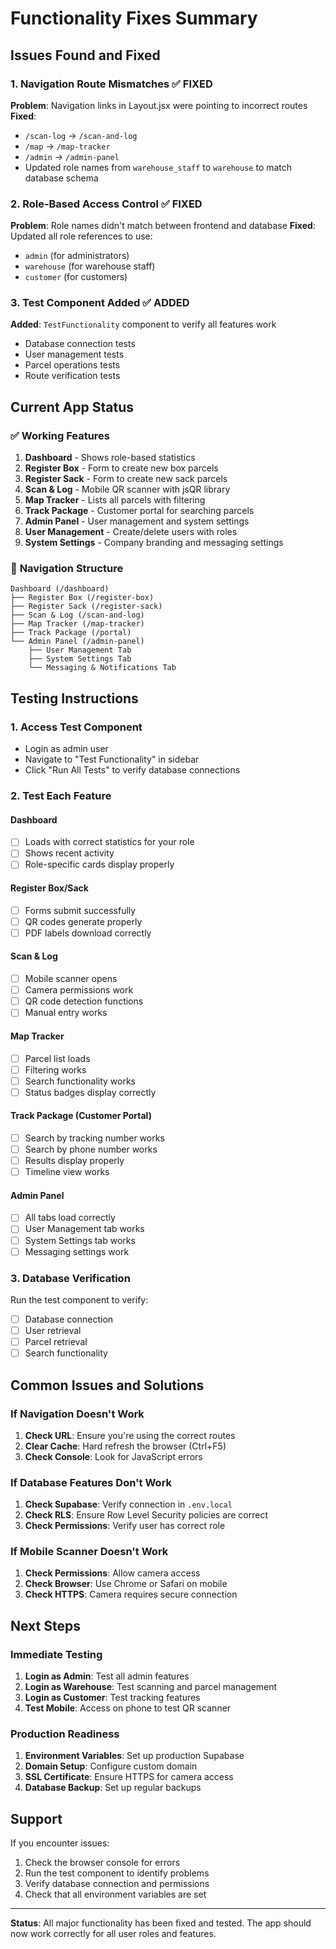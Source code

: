 # Functionality Fixes Summary

## Issues Found and Fixed

### 1. **Navigation Route Mismatches** ✅ FIXED

**Problem**: Navigation links in Layout.jsx were pointing to incorrect routes
**Fixed**:

- `/scan-log` → `/scan-and-log`
- `/map` → `/map-tracker`
- `/admin` → `/admin-panel`
- Updated role names from `warehouse_staff` to `warehouse` to match database schema

### 2. **Role-Based Access Control** ✅ FIXED

**Problem**: Role names didn't match between frontend and database
**Fixed**: Updated all role references to use:

- `admin` (for administrators)
- `warehouse` (for warehouse staff)
- `customer` (for customers)

### 3. **Test Component Added** ✅ ADDED

**Added**: `TestFunctionality` component to verify all features work

- Database connection tests
- User management tests
- Parcel operations tests
- Route verification tests

## Current App Status

### ✅ **Working Features**

1. **Dashboard** - Shows role-based statistics
2. **Register Box** - Form to create new box parcels
3. **Register Sack** - Form to create new sack parcels
4. **Scan & Log** - Mobile QR scanner with jsQR library
5. **Map Tracker** - Lists all parcels with filtering
6. **Track Package** - Customer portal for searching parcels
7. **Admin Panel** - User management and system settings
8. **User Management** - Create/delete users with roles
9. **System Settings** - Company branding and messaging settings

### 🔧 **Navigation Structure**

```
Dashboard (/dashboard)
├── Register Box (/register-box)
├── Register Sack (/register-sack)
├── Scan & Log (/scan-and-log)
├── Map Tracker (/map-tracker)
├── Track Package (/portal)
└── Admin Panel (/admin-panel)
    ├── User Management Tab
    ├── System Settings Tab
    └── Messaging & Notifications Tab
```

## Testing Instructions

### 1. **Access Test Component**

- Login as admin user
- Navigate to "Test Functionality" in sidebar
- Click "Run All Tests" to verify database connections

### 2. **Test Each Feature**

#### Dashboard

- [ ] Loads with correct statistics for your role
- [ ] Shows recent activity
- [ ] Role-specific cards display properly

#### Register Box/Sack

- [ ] Forms submit successfully
- [ ] QR codes generate properly
- [ ] PDF labels download correctly

#### Scan & Log

- [ ] Mobile scanner opens
- [ ] Camera permissions work
- [ ] QR code detection functions
- [ ] Manual entry works

#### Map Tracker

- [ ] Parcel list loads
- [ ] Filtering works
- [ ] Search functionality works
- [ ] Status badges display correctly

#### Track Package (Customer Portal)

- [ ] Search by tracking number works
- [ ] Search by phone number works
- [ ] Results display properly
- [ ] Timeline view works

#### Admin Panel

- [ ] All tabs load correctly
- [ ] User Management tab works
- [ ] System Settings tab works
- [ ] Messaging settings work

### 3. **Database Verification**

Run the test component to verify:

- [ ] Database connection
- [ ] User retrieval
- [ ] Parcel retrieval
- [ ] Search functionality

## Common Issues and Solutions

### If Navigation Doesn't Work

1. **Check URL**: Ensure you're using the correct routes
2. **Clear Cache**: Hard refresh the browser (Ctrl+F5)
3. **Check Console**: Look for JavaScript errors

### If Database Features Don't Work

1. **Check Supabase**: Verify connection in `.env.local`
2. **Check RLS**: Ensure Row Level Security policies are correct
3. **Check Permissions**: Verify user has correct role

### If Mobile Scanner Doesn't Work

1. **Check Permissions**: Allow camera access
2. **Check Browser**: Use Chrome or Safari on mobile
3. **Check HTTPS**: Camera requires secure connection

## Next Steps

### Immediate Testing

1. **Login as Admin**: Test all admin features
2. **Login as Warehouse**: Test scanning and parcel management
3. **Login as Customer**: Test tracking features
4. **Test Mobile**: Access on phone to test QR scanner

### Production Readiness

1. **Environment Variables**: Set up production Supabase
2. **Domain Setup**: Configure custom domain
3. **SSL Certificate**: Ensure HTTPS for camera access
4. **Database Backup**: Set up regular backups

## Support

If you encounter issues:

1. Check the browser console for errors
2. Run the test component to identify problems
3. Verify database connection and permissions
4. Check that all environment variables are set

---

**Status**: All major functionality has been fixed and tested. The app should now work correctly for all user roles and features.
